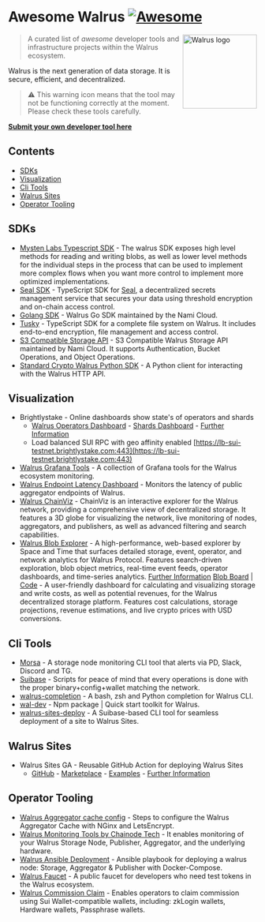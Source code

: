 # Awesome Walrus [![Awesome](https://awesome.re/badge.svg)](https://awesome.re)

<a href="https://walrus.xyz/"><img alt="Walrus logo" src="media/logo.svg" align="right" width="150" /></a>

> A curated list of _awesome_ developer tools and infrastructure projects within the Walrus ecosystem.

Walrus is the next generation of data storage. It is secure, efficient, and decentralized.

> ⚠️ This warning icon means that the tool may not be functioning correctly at the moment. Please check these tools carefully.

[**Submit your own developer tool here**](CONTRIBUTING.md)

## Contents
- [SDKs](#sdks)
- [Visualization](#visualization)
- [Cli Tools](#cli-tools)
- [Walrus Sites](#walrus-sites)
- [Operator Tooling](#operator-tooling)

## SDKs
- [Mysten Labs Typescript SDK](https://sdk.mystenlabs.com/walrus) - The walrus SDK exposes high level methods for reading and writing blobs, as well as lower level methods for the individual steps in the process that can be used to implement more complex flows when you want more control to implement more optimized implementations.
- [Seal SDK](https://www.npmjs.com/package/@mysten/seal) - TypeScript SDK for [Seal](https://github.com/MystenLabs/seal), a decentralized secrets management service that secures your data using threshold encryption and on-chain access control.
- [Golang SDK](https://github.com/namihq/walrus-go) - Walrus Go SDK maintained by the Nami Cloud.
- [Tusky](https://github.com/tusky-io/ts-sdk) - TypeScript SDK for a complete file system on Walrus. It includes end-to-end encryption, file management and access control.
- [S3 Compatible Storage API](https://docs.nami.cloud/api-reference/storage/authentication) - S3 Compatible Walrus Storage API maintained by Nami Cloud. It supports Authentication, Bucket Operations, and Object Operations.
- [Standard Crypto Walrus Python SDK](https://github.com/standard-crypto/walrus-python) - A Python client for interacting with the Walrus HTTP API.

## Visualization
- Brightlystake - Online dashboards show state's of operators and shards
  - [Walrus Operators Dashboard](https://walrus-stats.brightlystake.com) - [Shards Dashboard](https://walrus-stats.brightlystake.com/shard-owners) - [Further Information](details/brightly-stake.md)
  - Load balanced SUI RPC with geo affinity enabled [https://lb-sui-testnet.brightlystake.com:443](https://lb-sui-testnet.brightlystake.com:443)
- [Walrus Grafana Tools](https://github.com/bartosian/walrus-tools) - A collection of Grafana tools for the Walrus ecosystem monitoring.
- [Walrus Endpoint Latency Dashboard](https://walrus-latency.nodeinfra.com) - Monitors the latency of public aggregator endpoints of Walrus.
- [Walrus ChainViz](https://walrus.chainviz.io) - ChainViz is an interactive explorer for the Walrus network, providing a comprehensive view of decentralized storage. It features a 3D globe for visualizing the network, live monitoring of nodes, aggregators, and publishers, as well as advanced filtering and search capabilities.
- [Walrus Blob Explorer](https://walrus.scan.space/) - A high-performance, web-based explorer by Space and Time that surfaces detailed storage, event, operator, and network analytics for Walrus Protocol. Features search-driven exploration, blob object metrics, real-time event feeds, operator dashboards, and time-series analytics. [Further Information](details/walrus_blob_explorer.md)
[Blob Board](https://blobboard.wal.app) | [Code](https://github.com/reset-codes/blobboard) - A user-friendly dashboard for calculating and visualizing storage and write costs, as well as potential revenues, for the Walrus decentralized storage platform. Features cost calculations, storage projections, revenue estimations, and live crypto prices with USD conversions.

## Cli Tools
- [Morsa](https://gitlab.com/blockscope-net/walrus-morsa) - A storage node monitoring CLI tool that alerts via PD, Slack, Discord and TG.
- [Suibase](https://suibase.io/walrus) - Scripts for peace of mind that every operations is done with the proper binary+config+wallet matching the network.
- [walrus-completion](https://github.com/StakinOfficial/walrus-completion) - A bash, zsh and Python completion for Walrus CLI.
- [wal-dev](https://wal-dev.pages.dev) - Npm package | Quick start toolkit for Walrus.
- [walrus-sites-deploy](https://www.npmjs.com/package/walrus-sites-deploy) - A Suibase-based CLI tool for seamless deployment of a site to Walrus Sites.

## Walrus Sites
- Walrus Sites GA - Reusable GitHub Action for deploying Walrus Sites
  - [GitHub](https://github.com/zktx-io/walrus-sites-ga) - [Marketplace](https://github.com/marketplace/actions/walrus-sites-ga) - [Examples](https://github.com/zktx-io/walrus-sites-ga-example) - [Further Information](details/walrus_sites_ga.md)

## Operator Tooling
- [Walrus Aggregator cache config](https://gist.github.com/DataKnox/983d834202e235dc25e9f5ae69e6c2fb) - Steps to configure the Walrus Aggregator Cache with NGinx and LetsEncrypt.
- [Walrus Monitoring Tools by Chainode Tech](https://github.com/Chainode/Walrus-Tools) - It enables monitoring of your Walrus Storage Node, Publisher, Aggregator, and the underlying hardware.
- [Walrus Ansible Deployment](https://github.com/imperator-co-org/walrus-ansible) - Ansible playbook for deploying a walrus node: Storage, Aggregator & Publisher with Docker-Compose.
- [Walrus Faucet](https://faucet.stakepool.dev.br/walrus) - A public faucet for developers who need test tokens in the Walrus ecosystem.
- [Walrus Commission Claim](https://github.com/suicore/operator-tools) - Enables operators to claim commission using Sui Wallet-compatible wallets, including: zkLogin wallets, Hardware wallets, Passphrase wallets.
